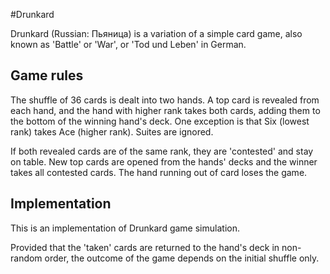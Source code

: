 #Drunkard 

Drunkard (Russian: Пьяница) is a variation of a simple card game, also known as 'Battle' or 'War', or 'Tod und Leben' in German.


## Game rules

The shuffle of 36 cards is dealt into two hands. 
A top card is revealed from each hand, and the hand with higher rank takes both cards, adding them to the bottom
of the winning hand's deck. One exception is that Six (lowest rank) takes Ace (higher rank).
Suites are ignored. 

If both revealed cards are of the same rank, they are 'contested' and stay on table.
New top cards are opened from the hands' decks and the winner takes all contested cards.
The hand running out of card loses the game.

## Implementation

This is an implementation of Drunkard game simulation.

Provided that the 'taken' cards are returned to the hand's deck in non-random order, the outcome
of the game depends on the initial shuffle only.

